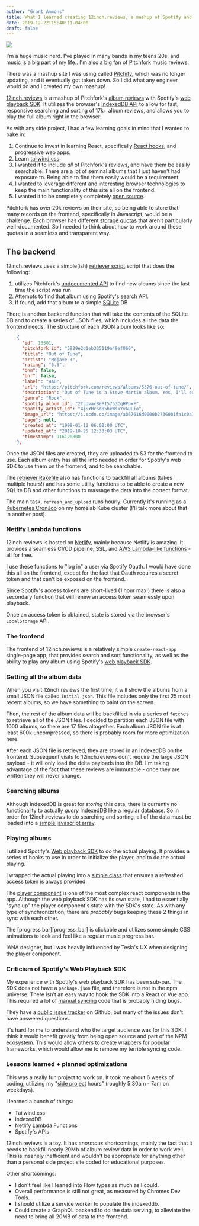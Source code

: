 ```yaml
---
author: "Grant Ammons"
title: What I learned creating 12inch.reviews, a mashup of Spotify and Pitchfork
date: 2019-12-22T15:40:11-04:00
draft: false
---
```


![](/images/12inch.reviews.png)

I'm a huge music nerd.  I've played in many bands in my teens 20s, and music is a big part of my life.. I'm also a big fan of [Pitchfork][pitchfork] music reviews.

There was a mashup site I was using called [Pitchify][pitchify], which was no longer updating, and it eventually got taken down.  So I did what any engineer would do and I created my own mashup!

[12inch.reviews](https://12inch.reviews) is a mashup of Pitchfork's [album reviews][reviews] with Spotify's [web playback SDK][sdk].  It utilizes the browser's [IndexedDB API][indexeddb] to allow for fast, responsive searching and sorting of 17k+ album reviews, and allows you to play the full album right in the browser!

As with any side project, I had a few learning goals in mind that I wanted to bake in:

1. Continue to invest in learning React, specifically [React hooks][hooks], and progressive web apps.
2. Learn [tailwind.css][tailwind]
3. I wanted it to include *all* of Pitchfork's reviews, and have them be easily searchable.  There are a lot of seminal albums that I just haven't had exposure to.  Being able to find them easily would be a requirement.
4. I wanted to leverage different and interesting browser technologies to keep the main functionality of this site all on the frontend.
5. I wanted it to be completely completely [open source](https://github.com/gammons/12inch.reviews).

Pitchfork has over 20k reviews on their site, so being able to store that many records on the frontend, specifically in Javascript, would be a challenge.  Each browser has different [storage quotas](https://developers.google.com/web/tools/workbox/guides/storage-quota) that aren't particularly well-documented.  So I needed to think about how to work around these quotas in a seamless and transparent way.


## The backend

12inch.reviews uses a simple(ish) [retriever script][retriever] script that does the following:

1. utilizes Pitchfork's [undocumented API][pitchfork_api] to find new albums since the last time the script was run
2. Attempts to find that album using Spotify's [search API][spotify_search].
3. If found, add that album to a simple [SQLite](https://www.sqlite.org/index.html) DB

There is another backend function that will take the contents of the SQLite DB and to create a series of JSON files, which includes all the data the frontend needs.  The structure of each JSON album looks like so:

```json
    {
      "id": 13501,
      "pitchfork_id": "5929e2d1eb335119a49ef060",
      "title": "Out of Tune",
      "artist": "Mojave 3",
      "rating": "6.3",
      "bnm": false,
      "bnr": false,
      "label": "4AD",
      "url": "https://pitchfork.com/reviews/albums/5376-out-of-tune/",
      "description": "Out of Tune is a Steve Martin album. Yes, I'll explain: Once upon a time, there was ...",
      "genre": "Rock",
      "spotify_album_id": "2TLUvacBePI5753CqHPpxF",
      "spotify_artist_id": "4jSYHcSo85heWskYvAULio",
      "image_url": "https://i.scdn.co/image/ab67616d0000b27360b1fa1c0a15bcb97f9544a2",
      "page": null,
      "created_at": "1999-01-12 06:00:00 UTC",
      "updated_at": "2019-10-25 12:33:03 UTC",
      "timestamp": 916120800
    },
```

Once the JSON files are created, they are uploaded to S3 for the frontend to use.  Each album entry has all the info needed in order for Spotify's web SDK to use them on the frontend, and to be searchable.

The [retriever Rakefile][retriever_rakefile] also has functions to backfill all albums (takes multiple hours!) and has some utility functions to be able to create a new SQLite DB and other functions to massage the data into the correct format.

The main task, `refresh_and_upload` runs hourly.  Currently it's running as a [Kubernetes CronJob][cronjob] on my homelab Kube cluster (I'll talk more about that in another post).

### Netlify Lambda functions

12inch.reviews is hosted on [Netlify][netlify], mainly because Netlify is amazing.  It provides a seamless CI/CD pipeline, SSL, and [AWS Lambda-like functions][functions] - all for free.

I use these functions to "log in" a user via Spotify Oauth.  I would have done this all on the frontend, except for the fact that Oauth requires a secret token and that can't be exposed on the frontend.  

Since Spotify's access tokens are short-lived (1 hour max!) there is also a secondary function that will renew an access token seamlessly upon playback.

Once an access token is obtained, state is stored via the browser's `LocalStorage` API.

### The frontend

The frontend of 12inch.reviews is a relatively simple `create-react-app` single-page app, that provides search and sort functionality, as well as the ability to play any album using Spotify's [web playback SDK][sdk].

### Getting all the album data

When you visit 12inch.reviews the first time, it will show the albums from a small JSON file called `initial.json`.  This file includes only the first 25 most recent albums, so we have something to paint on the screen.

Then, the rest of the album data will be backfilled in via a series of `fetch`es to retrieve all of the JSON files.  I decided to partition each JSON file with 1000 albums, so there are 17 files altogether.  Each album JSON file is at least 600k uncompressed, so there is probably room for more optimization here.

After each JSON file is retrieved, they are stored in an IndexedDB on the frontend.  Subsequent visits to 12inch.reviews don't require the large JSON payload  - it will only load the delta payloads into the DB.  I'm taking advantage of the fact that these reviews are immutable - once they are written they will never change.

### Searching albums

Although IndexedDB is great for *storing* this data, there is currently no functionality to actually *query* IndexedDB like a regular database.  So in order for 12inch.reviews to do searching and sorting, all of the data must be loaded into a [simple javascript array][albumstore].

### Playing albums

I utilized Spotify's [Web playback SDK][sdk] to do the actual playing.  It provides a series of hooks to use in order to initialize the player, and to do the actual playing.

I wrapped the actual playing into a [simple class][player] that ensures a refreshed access token is always provided.

The [player component][player_component] is one of the most complex react components in the app.  Although the web playback SDK has its own state, I had to essentially "sync up" the player component's state with the SDK's state.  As with any type of synchronization, there are *probably* bugs keeping these 2 things in sync with each other.

The [progress bar][progress_bar] is clickable and utilizes some simple CSS animations to look and feel like a regular music progress bar.  

IANA designer, but I was heavily influenced by Tesla's UX when designing the player component.

### Criticism of Spotify's Web Playback SDK

My experience with Spotify's web playback SDK has been sub-par.  The SDK does not have a `package.json` file, and therefore is not in the npm universe.  There isn't an easy way to hook the SDK into a React or Vue app.  This required a lot of [manual syncing][syncing] code that is probably hiding bugs.

They have a [public issue tracker][tracker] on Github, but many of the issues don't have answered questions.

It's hard for me to understand who the target audience was for this SDK.  I think it would benefit greatly from being open source and part of the NPM ecosystem.  This would allow others to create wrappers for popular frameworks, which would allow me to remove my terrible syncing code.

### Lessons learned + planned optimizations

This was a really fun project to work on.  It took me about 6 weeks of coding, utilizing my "[side project][side] hours" (roughly 5:30am - 7am on weekdays).

I learned a bunch of things:

* Tailwind.css
* IndexedDB
* Netlify Lambda Functions
* Spotify's APIs

12inch.reviews is a toy.  It has *enormous* shortcomings, mainly the fact that it needs to backfill nearly 20Mb of album review data in order to work well.  This is insanely inefficient and wouldn't be appropriate for anything other than a personal side project site coded for educational purposes.

Other shortcomings:
* I don't feel like I leaned into Flow types as much as I could.
* Overall performance is still not great, as measured by Chromes Dev Tools.
* I should utilize a service worker to populate the indexeddb.
* Could create a GraphQL backend to do the data serving, to alleviate the need to bring all 20MB of data to the frontend.


[12inch]: https://12inch.reviews
[spotify_search]: https://developer.spotify.com/documentation/web-api/reference/search/search/
[pitchfork_api]: https://pitchfork.com/api/v2/search/?types=reviews
[pf]: https://pitchfork.com
[pitchfork]: https://pitchfork.com/
[pitchify]: http://pitchify.com
[tailwind]: https://tailwindcss.com/
[hooks]: https://reactjs.org/docs/hooks-intro.html
[sdk]: https://developer.spotify.com/documentation/web-playback-sdk/quick-start/
[reviews]: https://pitchfork.com/reviews/albums/
[indexeddb]: https://developer.mozilla.org/en-US/docs/Web/API/IndexedDB_API
[retriever]: https://github.com/gammons/12inch.reviews/blob/master/retriever/retrieve.rb
[retriever_rakefile]: https://github.com/gammons/12inch.reviews/blob/master/retriever/Rakefile
[cronjob]: https://kubernetes.io/docs/concepts/workloads/controllers/cron-jobs/
[albumstore]: https://github.com/gammons/12inch.reviews/blob/master/src/app.js#L53
[netlify]: https://netlify.com
[functions]: https://www.netlify.com/products/functions/
[player]: https://github.com/gammons/12inch.reviews/blob/master/src/models/spotifyPlayer.js
[tracker]: https://github.com/spotify/web-playback-sdk
[player_component]: https://github.com/gammons/12inch.reviews/blob/master/src/components/player.js
[syncing]: https://github.com/gammons/12inch.reviews/blob/master/src/components/player.js#L52-L58
[side]: https://grant.dev/2016/07/22/the-life-changing-benefits-of-side-projects/
